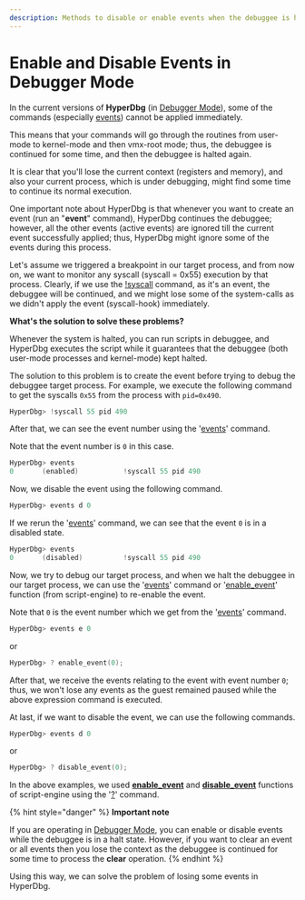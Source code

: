 ```yaml
---
description: Methods to disable or enable events when the debuggee is halted
---
```


# Enable and Disable Events in Debugger Mode

In the current versions of **HyperDbg** \(in [Debugger Mode](https://docs.hyperdbg.org/using-hyperdbg/prerequisites/operation-modes#debugger-mode)\), some of the commands \(especially [events](https://docs.hyperdbg.org/design/debugger-internals/events)\) cannot be applied immediately.

This means that your commands will go through the routines from user-mode to kernel-mode and then vmx-root mode; thus, the debuggee is continued for some time, and then the debuggee is halted again.

It is clear that you'll lose the current context \(registers and memory\), and also your current process, which is under debugging, might find some time to continue its normal execution.

One important note about HyperDbg is that whenever you want to create an event \(run an "**event**" command\), HyperDbg continues the debuggee; however, all the other events \(active events\) are ignored till the current event successfully applied; thus, HyperDbg might ignore some of the events during this process.

Let's assume we triggered a breakpoint in our target process, and from now on, we want to monitor any syscall \(syscall = 0x55\) execution by that process. Clearly, if we use the [!syscall](https://docs.hyperdbg.org/commands/extension-commands/syscall) command, as it's an event, the debuggee will be continued, and we might lose some of the system-calls as we didn't apply the event \(syscall-hook\) immediately.

**What's the solution to solve these problems?**

Whenever the system is halted, you can run scripts in debuggee, and HyperDbg executes the script while it guarantees that the debuggee \(both user-mode processes and kernel-mode\) kept halted.

The solution to this problem is to create the event before trying to debug the debuggee target process. For example, we execute the following command to get the syscalls `0x55` from the process with `pid=0x490`.

```c
HyperDbg> !syscall 55 pid 490
```

After that, we can see the event number using the '[events](https://docs.hyperdbg.org/commands/debugging-commands/events)' command.

Note that the event number is `0` in this case.

```c
HyperDbg> events
0       (enabled)           !syscall 55 pid 490
```

Now, we disable the event using the following command.

```c
HyperDbg> events d 0
```

If we rerun the '[events](https://docs.hyperdbg.org/commands/debugging-commands/events)' command, we can see that the event `0` is in a disabled state.

```c
HyperDbg> events
0       (disabled)          !syscall 55 pid 490
```

Now, we try to debug our target process, and when we halt the debuggee in our target process, we can use the '[events](https://docs.hyperdbg.org/commands/debugging-commands/events)' command or '[enable\_event](https://docs.hyperdbg.org/commands/scripting-language/functions/enable_event)' function \(from script-engine\) to re-enable the event.

Note that `0` is the event number which we get from the '[events](https://docs.hyperdbg.org/commands/debugging-commands/events)' command.

```c
HyperDbg> events e 0
```

or

```c
HyperDbg> ? enable_event(0);
```

After that, we receive the events relating to the event with event number `0`; thus, we won't lose any events as the guest remained paused while the above expression command is executed.

At last, if we want to disable the event, we can use the following commands.

```c
HyperDbg> events d 0
```

or

```c
HyperDbg> ? disable_event(0);
```

In the above examples, we used [**enable\_event**](https://docs.hyperdbg.org/commands/scripting-language/functions/enable_event) and [**disable\_event**](https://docs.hyperdbg.org/commands/scripting-language/functions/disable_event) functions of script-engine using the '[?](https://docs.hyperdbg.org/commands/debugging-commands/eval)' command.

{% hint style="danger" %}
**Important note**

If you are operating in [Debugger Mode](https://docs.hyperdbg.org/using-hyperdbg/prerequisites/operation-modes#debugger-mode), you can enable or disable events while the debuggee is in a halt state. However, if you want to clear an event or all events then you lose the context as the debuggee is continued for some time to process the **clear** operation.
{% endhint %}

Using this way, we can solve the problem of losing some events in HyperDbg.

